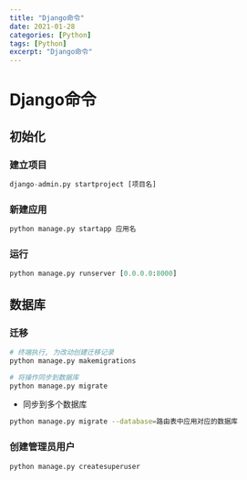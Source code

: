 ```yaml
---
title: "Django命令"
date: 2021-01-28
categories: [Python]
tags: [Python]
excerpt: "Django命令"
---
```


# Django命令

## 初始化

### 建立项目

```py
django-admin.py startproject [项目名]
```

### 新建应用

```py
python manage.py startapp 应用名
```

### 运行

```py
python manage.py runserver [0.0.0.0:8000]
```

## 数据库

### 迁移

```sh
# 终端执行, 为改动创建迁移记录
python manage.py makemigrations

# 将操作同步到数据库
python manage.py migrate
```

- 同步到多个数据库

```sh
python manage.py migrate --database=路由表中应用对应的数据库
```

### 创建管理员用户

```sh
python manage.py createsuperuser
```